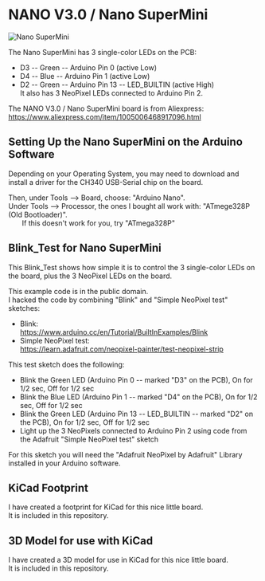 # NANO V3.0 / Nano SuperMini  
  
![Nano SuperMini](https://github.com/user-attachments/assets/f04cb68f-99c4-4ba4-b45e-f3d4c473631b)  
  
The Nano SuperMini has 3 single-color LEDs on the PCB:  
* D3 -- Green -- Arduino Pin 0 (active Low)  
* D4 -- Blue  -- Arduino Pin 1 (active Low)  
* D2 -- Green -- Arduino Pin 13 -- LED_BUILTIN (active High)  
It also has 3 NeoPixel LEDs connected to Arduino Pin 2.  

The NANO V3.0 / Nano SuperMini board is from Aliexpress:  
https://www.aliexpress.com/item/1005006468917096.html  

## Setting Up the Nano SuperMini on the Arduino Software
Depending on your Operating System, you may need to download and install a driver for the CH340 USB-Serial chip on the board.  
  
Then, under Tools --> Board, choose: "Arduino Nano".  
Under Tools --> Processor, the ones I bought all work with: "ATmege328P (Old Bootloader)".  
&nbsp;&nbsp;&nbsp;&nbsp;&nbsp;&nbsp;&nbsp;If this doesn't work for you, try "ATmega328P"  
  

## Blink_Test for Nano SuperMini  
  
This Blink_Test shows how simple it is to control the 3 single-color LEDs on the board, plus the 3 NeoPixel LEDs on the board.  
  
This example code is in the public domain.  
I hacked the code by combining "Blink" and "Simple NeoPixel test" sketches:  
* Blink:  
https://www.arduino.cc/en/Tutorial/BuiltInExamples/Blink  
* Simple NeoPixel test:  
https://learn.adafruit.com/neopixel-painter/test-neopixel-strip  
  
This test sketch does the following:  
* Blink the Green LED (Arduino Pin 0 -- marked "D3" on the PCB), On for 1/2 sec, Off for 1/2 sec  
* Blink the Blue LED (Arduino Pin 1 -- marked "D4" on the PCB), On for 1/2 sec, Off for 1/2 sec  
* Blink the Green LED (Arduino Pin 13 -- LED_BUILTIN -- marked "D2" on the PCB), On for 1/2 sec, Off for 1/2 sec  
* Light up the 3 NeoPixels connected to Arduino Pin 2 using code from the Adafruit "Simple NeoPixel test" sketch  
  
For this sketch you will need the "Adafruit NeoPixel by Adafruit" Library installed in your Arduino software.  
  
## KiCad Footprint  

I have created a footprint for KiCad for this nice little board.  
It is included in this repository.  
  
## 3D Model for use with KiCad  

I have created a 3D model for use in KiCad for this nice little board.  
It is included in this repository.  
  

